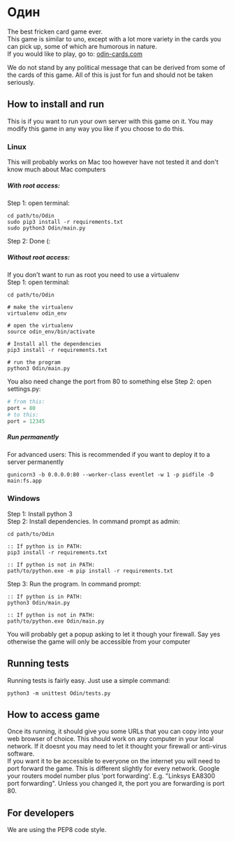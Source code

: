 ﻿# Oдин
The best fricken card game ever. <br />
This game is similar to uno, except with a lot more variety in the cards you can pick up, some of which are humorous in nature. <br /> 
If you would like to play, go to: [odin-cards.com](http://odin-cards.com)


We do not stand by any political message that can be derived from some of the cards of this game.
All of this is just for fun and should not be taken seriously.

## How to install and run

This is if you want to run your own server with this game on it. You may modify this game in any way you like if you choose to do this.

### Linux
This will probably works on Mac too however have not tested it and don't know much about Mac computers
##### With root access:
Step 1: open terminal:
```shell
cd path/to/Odin
sudo pip3 install -r requirements.txt
sudo python3 Odin/main.py
```
Step 2: Done (:
##### Without root access:
If you don't want to run as root you need to use a virtualenv <br />
Step 1: open terminal:
```shell
cd path/to/Odin

# make the virtualenv
virtualenv odin_env

# open the virtualenv
source odin_env/bin/activate

# Install all the dependencies 
pip3 install -r requirements.txt

# run the program
python3 Odin/main.py
```
You also need change the port from 80 to something else
Step 2: open settings.py:
```python
# from this:
port = 80
# to this:
port = 12345
```

##### Run permanently
For advanced users: This is recommended if you want to deploy it to a server permanently
```
gunicorn3 -b 0.0.0.0:80 --worker-class eventlet -w 1 -p pidfile -D main:fs.app
```

### Windows
Step 1: Install python 3 <br />
Step 2: Install dependencies. In command prompt as admin:
```shell
cd path/to/Odin

:: If python is in PATH:
pip3 install -r requirements.txt

:: If python is not in PATH:
path/to/python.exe -m pip install -r requirements.txt
```
Step 3: Run the program. In command prompt:
```shell
:: If python is in PATH:
python3 Odin/main.py

:: If python is not in PATH:
path/to/python.exe Odin/main.py
```
You will probably get a popup asking to let it though your firewall.
Say yes otherwise the game will only be accessible from your computer

## Running tests

Running tests is fairly easy. Just use a simple command:
```
python3 -m unittest Odin/tests.py
```

## How to access game
Once its running, it should give you some URLs that you can copy into your web browser of choice.
This should work on any computer in your local network.
If it doesnt you may need to let it thought your firewall or anti-virus software.<br />
If you want it to be accessible to everyone on the internet you will need to port forward the game.
This is different slightly for every network. Google your routers model number plus 'port forwarding'.
E.g. "Linksys EA8300 port forwarding". Unless you changed it, the port you are forwarding is port 80.

## For developers
We are using the PEP8 code style.
